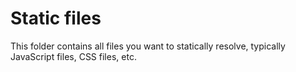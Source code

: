 
# Static files

This folder contains all files you want to statically resolve, typically JavaScript files, CSS files, etc.
